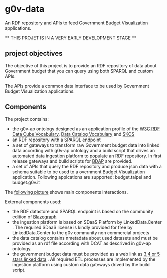 # g0v-data
An RDF repository  and APIs  to feed Government Budget Visualization applications. 

** THIS PROJET IS IN A VERY EARLY DEVELOPMENT STAGE **

## project objectives ##

The objective of this project is to provide an RDF repository of data about Government budget that you can query using both SPARQL and custom APIs.

The APIs provide a common data interface to be used by Government Budget Visualization applications.


## Components

The project contains:

- the g0v-ap ontology designed as an application profile of the [W3C RDF Data Cube Vocabulary](https://www.w3.org/TR/vocab-data-cube),  [Data Catalog Vocabulary](https://www.w3.org/TR/vocab-dcat/) and [SKOS](https://www.w3.org/TR/skos-primer)
- an RDF repository with  a SPARQL endpoint
- a set of gateways to transform raw Government budget data into linked data according with g0v-ap ontology and a build script that drives an automated data ingestion platform to populate an RDF repository. In first release  gateways and build scripts for [BDAP](http://www.bdap.tesoro.it/sites/openbdap) are provided.
- a set of APIs that query the RDF repository and produce json data with a schema suitable to be used to a overnment Budget Visualization application. Following applcations are supported: budget.taipei and budget.g0v.it
 
The [following picture](https://www.draw.io/?lightbox=1&highlight=0000ff&edit=_blank&layers=1&nav=1&title=g0v-data-architecture.html#Uhttps%3A%2F%2Fdrive.google.com%2Fa%2Fe-artspace.com%2Fuc%3Fid%3D1Q2VSl5IL_K1qByiSzGDffSXiVbSRA1zl%26export%3Ddownload) shows main components interactions.

External components used:

- the RDF datastore and SPARQL endpoint  is based on the community edition of [Blazegraph](https://www.blazegraph.com/)
- the ingestion platform is based on SDaaS Platform by LinkedData.Center . The required SDaaS license is kindly provided for free by LinkedData.Center to the g0v community non commercial projects
- the data catalog contains nmetadata about used datasets and must be provided as an rdf file according with DCAT as descrived in g0v-ap ontology.
- the government budget data must be provided as a web link as [3,4 or 5 stars linked data]() . All required ETL processes are implemented by the ingestion platform using custom data gateways drived by the build script.


